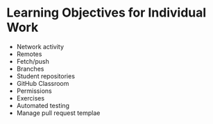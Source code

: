 # Learning Objectives for Individual Work

* Network activity
* Remotes
* Fetch/push
* Branches
* Student repositories
* GitHub Classroom
* Permissions
* Exercises
* Automated testing
* Manage pull request templae

